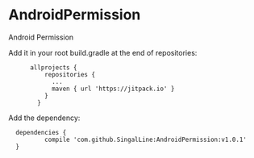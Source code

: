 # AndroidPermission
Android Permission

Add it in your root build.gradle at the end of repositories:

          allprojects {
              repositories {
                ...
                maven { url 'https://jitpack.io' }
              }
            }

Add the dependency:

      dependencies {
              compile 'com.github.SingalLine:AndroidPermission:v1.0.1'
      }


